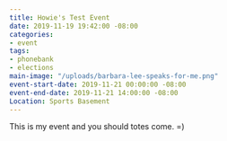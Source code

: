 ```yaml
---
title: Howie's Test Event
date: 2019-11-19 19:42:00 -08:00
categories:
- event
tags:
- phonebank
- elections
main-image: "/uploads/barbara-lee-speaks-for-me.png"
event-start-date: 2019-11-21 00:00:00 -08:00
event-end-date: 2019-11-21 14:00:00 -08:00
Location: Sports Basement
---
```


This is my event and you should totes come. =)
